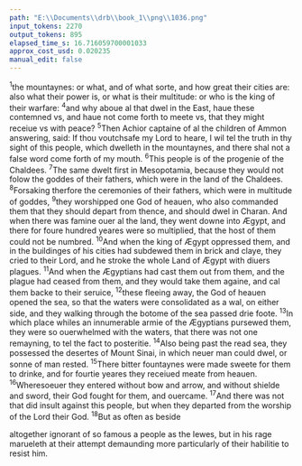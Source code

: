 ```yaml
---
path: "E:\\Documents\\drb\\book_1\\png\\1036.png"
input_tokens: 2270
output_tokens: 895
elapsed_time_s: 16.716059700001033
approx_cost_usd: 0.020235
manual_edit: false
---
```

<sup>1</sup>the mountaynes: or what, and of what sorte, and how great their cities are: also what their power is, or what is their multitude: or who is the king of their warfare: <sup>4</sup>and why aboue al that dwel in the East, haue these contemned vs, and haue not come forth to meete vs, that they might receiue vs with peace? <sup>5</sup>Then Achior captaine of al the children of Ammon answering, said: If thou voutchsafe my Lord to heare, I wil tel the truth in thy sight of this people, which dwelleth in the mountaynes, and there shal not a false word come forth of my mouth. <sup>6</sup>This people is of the progenie of the Chaldees. <sup>7</sup>The same dwelt first in Mesopotamia, because they would not folow the goddes of their fathers, which were in the land of the Chaldees. <sup>8</sup>Forsaking therfore the ceremonies of their fathers, which were in multitude of goddes, <sup>9</sup>they worshipped one God of heauen, who also commanded them that they should depart from thence, and should dwel in Charan. And when there was famine ouer al the land, they went downe into Ægypt, and there for foure hundred yeares were so multiplied, that the host of them could not be numbred. <sup>10</sup>And when the king of Ægypt oppressed them, and in the buildinges of his cities had subdewed them in brick and claye, they cried to their Lord, and he stroke the whole Land of Ægypt with diuers plagues. <sup>11</sup>And when the Ægyptians had cast them out from them, and the plague had ceased from them, and they would take them againe, and cal them backe to their seruice, <sup>12</sup>these fleeing away, the God of heauen opened the sea, so that the waters were consolidated as a wal, on either side, and they walking through the botome of the sea passed drie foote. <sup>13</sup>In which place whiles an innumerable armie of the Ægyptians pursewed them, they were so ouerwhelmed with the waters, that there was not one remayning, to tel the fact to posteritie. <sup>14</sup>Also being past the read sea, they possessed the desertes of Mount Sinai, in which neuer man could dwel, or sonne of man rested. <sup>15</sup>There bitter fountaynes were made sweete for them to drinke, and for fourtie yeares they receiued meate from heauen. <sup>16</sup>Wheresoeuer they entered without bow and arrow, and without shielde and sword, their God fought for them, and ouercame. <sup>17</sup>And there was not that did insult against this people, but when they departed from the worship of the Lord their God. <sup>18</sup>But as often as beside

[^1]: Gen. 11.

[^2]: Gen. 12.

[^3]: Exod. 1.

[^4]: Exo. 7. & c.

[^5]: *made sweete or fresh.*

[^6]: Exo. 14.

[^7]: Exod. 15, 16. 17.

[^8]: Iudic. 2. 3. 4. & c.

<aside>altogether ignorant of so famous a people as the Iewes, but in his rage marueleth at their attempt demaunding more particularly of their habilitie to resist him.</aside>